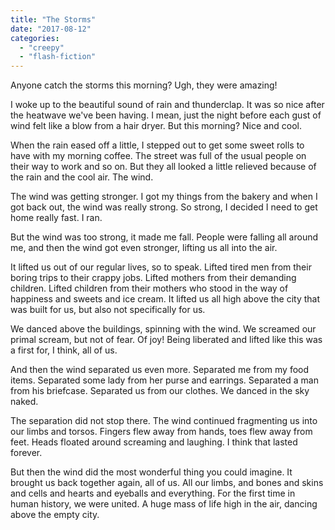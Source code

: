 ```yaml
---
title: "The Storms"
date: "2017-08-12"
categories: 
  - "creepy"
  - "flash-fiction"
---
```


Anyone catch the storms this morning? Ugh, they were amazing!

I woke up to the beautiful sound of rain and thunderclap. It was so nice after the heatwave we've been having. I mean, just the night before each gust of wind felt like a blow from a hair dryer. But this morning? Nice and cool.

When the rain eased off a little, I stepped out to get some sweet rolls to have with my morning coffee. The street was full of the usual people on their way to work and so on. But they all looked a little relieved because of the rain and the cool air. The wind.

The wind was getting stronger. I got my things from the bakery and when I got back out, the wind was really strong. So strong, I decided I need to get home really fast. I ran.

But the wind was too strong, it made me fall. People were falling all around me, and then the wind got even stronger, lifting us all into the air.

It lifted us out of our regular lives, so to speak. Lifted tired men from their boring trips to their crappy jobs. Lifted mothers from their demanding children. Lifted children from their mothers who stood in the way of happiness and sweets and ice cream. It lifted us all high above the city that was built for us, but also not specifically for us.

We danced above the buildings, spinning with the wind. We screamed our primal scream, but not of fear. Of joy! Being liberated and lifted like this was a first for, I think, all of us.

And then the wind separated us even more. Separated me from my food items. Separated some lady from her purse and earrings. Separated a man from his briefcase. Separated us from our clothes. We danced in the sky naked.

The separation did not stop there. The wind continued fragmenting us into our limbs and torsos. Fingers flew away from hands, toes flew away from feet. Heads floated around screaming and laughing. I think that lasted forever.

But then the wind did the most wonderful thing you could imagine. It brought us back together again, all of us. All our limbs, and bones and skins and cells and hearts and eyeballs and everything. For the first time in human history, we were united. A huge mass of life high in the air, dancing above the empty city.
